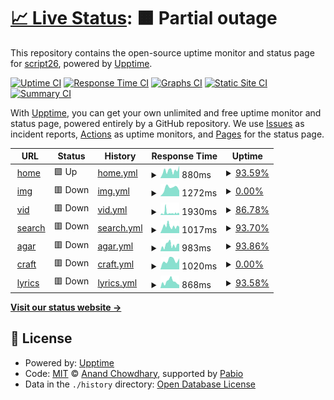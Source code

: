 # [📈 Live Status](https://script26.github.io/uptime): <!--live status--> **🟧 Partial outage**

This repository contains the open-source uptime monitor and status page for [script26](https://script26.github.io/uptime), powered by [Upptime](https://github.com/upptime/upptime).

[![Uptime CI](https://github.com/script26/uptime/workflows/Uptime%20CI/badge.svg)](https://github.com/script26/uptime/actions?query=workflow%3A%22Uptime+CI%22)
[![Response Time CI](https://github.com/script26/uptime/workflows/Response%20Time%20CI/badge.svg)](https://github.com/script26/uptime/actions?query=workflow%3A%22Response+Time+CI%22)
[![Graphs CI](https://github.com/script26/uptime/workflows/Graphs%20CI/badge.svg)](https://github.com/script26/uptime/actions?query=workflow%3A%22Graphs+CI%22)
[![Static Site CI](https://github.com/script26/uptime/workflows/Static%20Site%20CI/badge.svg)](https://github.com/script26/uptime/actions?query=workflow%3A%22Static+Site+CI%22)
[![Summary CI](https://github.com/script26/uptime/workflows/Summary%20CI/badge.svg)](https://github.com/script26/uptime/actions?query=workflow%3A%22Summary+CI%22)

With [Upptime](https://upptime.js.org), you can get your own unlimited and free uptime monitor and status page, powered entirely by a GitHub repository. We use [Issues](https://github.com/script26/uptime/issues) as incident reports, [Actions](https://github.com/script26/uptime/actions) as uptime monitors, and [Pages](https://script26.github.io/uptime) for the status page.

<!--start: status pages-->
<!-- This summary is generated by Upptime (https://github.com/upptime/upptime) -->
<!-- Do not edit this manually, your changes will be overwritten -->
<!-- prettier-ignore -->
| URL | Status | History | Response Time | Uptime |
| --- | ------ | ------- | ------------- | ------ |
| <img alt="" src="https://icons.duckduckgo.com/ip3/bzmb.eu.ico" height="13"> [home](https://bzmb.eu) | 🟩 Up | [home.yml](https://github.com/script26/uptime/commits/HEAD/history/home.yml) | <details><summary><img alt="Response time graph" src="./graphs/home/response-time-week.png" height="20"> 880ms</summary><br><a href="https://script26.github.io/uptime/history/home"><img alt="Response time 1287" src="https://img.shields.io/endpoint?url=https%3A%2F%2Fraw.githubusercontent.com%2Fscript26%2Fuptime%2FHEAD%2Fapi%2Fhome%2Fresponse-time.json"></a><br><a href="https://script26.github.io/uptime/history/home"><img alt="24-hour response time 917" src="https://img.shields.io/endpoint?url=https%3A%2F%2Fraw.githubusercontent.com%2Fscript26%2Fuptime%2FHEAD%2Fapi%2Fhome%2Fresponse-time-day.json"></a><br><a href="https://script26.github.io/uptime/history/home"><img alt="7-day response time 880" src="https://img.shields.io/endpoint?url=https%3A%2F%2Fraw.githubusercontent.com%2Fscript26%2Fuptime%2FHEAD%2Fapi%2Fhome%2Fresponse-time-week.json"></a><br><a href="https://script26.github.io/uptime/history/home"><img alt="30-day response time 1276" src="https://img.shields.io/endpoint?url=https%3A%2F%2Fraw.githubusercontent.com%2Fscript26%2Fuptime%2FHEAD%2Fapi%2Fhome%2Fresponse-time-month.json"></a><br><a href="https://script26.github.io/uptime/history/home"><img alt="1-year response time 1287" src="https://img.shields.io/endpoint?url=https%3A%2F%2Fraw.githubusercontent.com%2Fscript26%2Fuptime%2FHEAD%2Fapi%2Fhome%2Fresponse-time-year.json"></a></details> | <details><summary><a href="https://script26.github.io/uptime/history/home">93.59%</a></summary><a href="https://script26.github.io/uptime/history/home"><img alt="All-time uptime 94.09%" src="https://img.shields.io/endpoint?url=https%3A%2F%2Fraw.githubusercontent.com%2Fscript26%2Fuptime%2FHEAD%2Fapi%2Fhome%2Fuptime.json"></a><br><a href="https://script26.github.io/uptime/history/home"><img alt="24-hour uptime 57.76%" src="https://img.shields.io/endpoint?url=https%3A%2F%2Fraw.githubusercontent.com%2Fscript26%2Fuptime%2FHEAD%2Fapi%2Fhome%2Fuptime-day.json"></a><br><a href="https://script26.github.io/uptime/history/home"><img alt="7-day uptime 93.59%" src="https://img.shields.io/endpoint?url=https%3A%2F%2Fraw.githubusercontent.com%2Fscript26%2Fuptime%2FHEAD%2Fapi%2Fhome%2Fuptime-week.json"></a><br><a href="https://script26.github.io/uptime/history/home"><img alt="30-day uptime 92.97%" src="https://img.shields.io/endpoint?url=https%3A%2F%2Fraw.githubusercontent.com%2Fscript26%2Fuptime%2FHEAD%2Fapi%2Fhome%2Fuptime-month.json"></a><br><a href="https://script26.github.io/uptime/history/home"><img alt="1-year uptime 94.09%" src="https://img.shields.io/endpoint?url=https%3A%2F%2Fraw.githubusercontent.com%2Fscript26%2Fuptime%2FHEAD%2Fapi%2Fhome%2Fuptime-year.json"></a></details>
| <img alt="" src="https://icons.duckduckgo.com/ip3/img.bzmb.eu.ico" height="13"> [img](https://img.bzmb.eu) | 🟥 Down | [img.yml](https://github.com/script26/uptime/commits/HEAD/history/img.yml) | <details><summary><img alt="Response time graph" src="./graphs/img/response-time-week.png" height="20"> 1272ms</summary><br><a href="https://script26.github.io/uptime/history/img"><img alt="Response time 4785" src="https://img.shields.io/endpoint?url=https%3A%2F%2Fraw.githubusercontent.com%2Fscript26%2Fuptime%2FHEAD%2Fapi%2Fimg%2Fresponse-time.json"></a><br><a href="https://script26.github.io/uptime/history/img"><img alt="24-hour response time 0" src="https://img.shields.io/endpoint?url=https%3A%2F%2Fraw.githubusercontent.com%2Fscript26%2Fuptime%2FHEAD%2Fapi%2Fimg%2Fresponse-time-day.json"></a><br><a href="https://script26.github.io/uptime/history/img"><img alt="7-day response time 1272" src="https://img.shields.io/endpoint?url=https%3A%2F%2Fraw.githubusercontent.com%2Fscript26%2Fuptime%2FHEAD%2Fapi%2Fimg%2Fresponse-time-week.json"></a><br><a href="https://script26.github.io/uptime/history/img"><img alt="30-day response time 4421" src="https://img.shields.io/endpoint?url=https%3A%2F%2Fraw.githubusercontent.com%2Fscript26%2Fuptime%2FHEAD%2Fapi%2Fimg%2Fresponse-time-month.json"></a><br><a href="https://script26.github.io/uptime/history/img"><img alt="1-year response time 4785" src="https://img.shields.io/endpoint?url=https%3A%2F%2Fraw.githubusercontent.com%2Fscript26%2Fuptime%2FHEAD%2Fapi%2Fimg%2Fresponse-time-year.json"></a></details> | <details><summary><a href="https://script26.github.io/uptime/history/img">0.00%</a></summary><a href="https://script26.github.io/uptime/history/img"><img alt="All-time uptime 0.00%" src="https://img.shields.io/endpoint?url=https%3A%2F%2Fraw.githubusercontent.com%2Fscript26%2Fuptime%2FHEAD%2Fapi%2Fimg%2Fuptime.json"></a><br><a href="https://script26.github.io/uptime/history/img"><img alt="24-hour uptime 0.00%" src="https://img.shields.io/endpoint?url=https%3A%2F%2Fraw.githubusercontent.com%2Fscript26%2Fuptime%2FHEAD%2Fapi%2Fimg%2Fuptime-day.json"></a><br><a href="https://script26.github.io/uptime/history/img"><img alt="7-day uptime 0.00%" src="https://img.shields.io/endpoint?url=https%3A%2F%2Fraw.githubusercontent.com%2Fscript26%2Fuptime%2FHEAD%2Fapi%2Fimg%2Fuptime-week.json"></a><br><a href="https://script26.github.io/uptime/history/img"><img alt="30-day uptime 0.00%" src="https://img.shields.io/endpoint?url=https%3A%2F%2Fraw.githubusercontent.com%2Fscript26%2Fuptime%2FHEAD%2Fapi%2Fimg%2Fuptime-month.json"></a><br><a href="https://script26.github.io/uptime/history/img"><img alt="1-year uptime 0.00%" src="https://img.shields.io/endpoint?url=https%3A%2F%2Fraw.githubusercontent.com%2Fscript26%2Fuptime%2FHEAD%2Fapi%2Fimg%2Fuptime-year.json"></a></details>
| <img alt="" src="https://icons.duckduckgo.com/ip3/vid.bzmb.eu.ico" height="13"> [vid](https://vid.bzmb.eu) | 🟥 Down | [vid.yml](https://github.com/script26/uptime/commits/HEAD/history/vid.yml) | <details><summary><img alt="Response time graph" src="./graphs/vid/response-time-week.png" height="20"> 1930ms</summary><br><a href="https://script26.github.io/uptime/history/vid"><img alt="Response time 3952" src="https://img.shields.io/endpoint?url=https%3A%2F%2Fraw.githubusercontent.com%2Fscript26%2Fuptime%2FHEAD%2Fapi%2Fvid%2Fresponse-time.json"></a><br><a href="https://script26.github.io/uptime/history/vid"><img alt="24-hour response time 1949" src="https://img.shields.io/endpoint?url=https%3A%2F%2Fraw.githubusercontent.com%2Fscript26%2Fuptime%2FHEAD%2Fapi%2Fvid%2Fresponse-time-day.json"></a><br><a href="https://script26.github.io/uptime/history/vid"><img alt="7-day response time 1930" src="https://img.shields.io/endpoint?url=https%3A%2F%2Fraw.githubusercontent.com%2Fscript26%2Fuptime%2FHEAD%2Fapi%2Fvid%2Fresponse-time-week.json"></a><br><a href="https://script26.github.io/uptime/history/vid"><img alt="30-day response time 3513" src="https://img.shields.io/endpoint?url=https%3A%2F%2Fraw.githubusercontent.com%2Fscript26%2Fuptime%2FHEAD%2Fapi%2Fvid%2Fresponse-time-month.json"></a><br><a href="https://script26.github.io/uptime/history/vid"><img alt="1-year response time 3952" src="https://img.shields.io/endpoint?url=https%3A%2F%2Fraw.githubusercontent.com%2Fscript26%2Fuptime%2FHEAD%2Fapi%2Fvid%2Fresponse-time-year.json"></a></details> | <details><summary><a href="https://script26.github.io/uptime/history/vid">86.78%</a></summary><a href="https://script26.github.io/uptime/history/vid"><img alt="All-time uptime 26.80%" src="https://img.shields.io/endpoint?url=https%3A%2F%2Fraw.githubusercontent.com%2Fscript26%2Fuptime%2FHEAD%2Fapi%2Fvid%2Fuptime.json"></a><br><a href="https://script26.github.io/uptime/history/vid"><img alt="24-hour uptime 57.63%" src="https://img.shields.io/endpoint?url=https%3A%2F%2Fraw.githubusercontent.com%2Fscript26%2Fuptime%2FHEAD%2Fapi%2Fvid%2Fuptime-day.json"></a><br><a href="https://script26.github.io/uptime/history/vid"><img alt="7-day uptime 86.78%" src="https://img.shields.io/endpoint?url=https%3A%2F%2Fraw.githubusercontent.com%2Fscript26%2Fuptime%2FHEAD%2Fapi%2Fvid%2Fuptime-week.json"></a><br><a href="https://script26.github.io/uptime/history/vid"><img alt="30-day uptime 30.74%" src="https://img.shields.io/endpoint?url=https%3A%2F%2Fraw.githubusercontent.com%2Fscript26%2Fuptime%2FHEAD%2Fapi%2Fvid%2Fuptime-month.json"></a><br><a href="https://script26.github.io/uptime/history/vid"><img alt="1-year uptime 26.80%" src="https://img.shields.io/endpoint?url=https%3A%2F%2Fraw.githubusercontent.com%2Fscript26%2Fuptime%2FHEAD%2Fapi%2Fvid%2Fuptime-year.json"></a></details>
| <img alt="" src="https://icons.duckduckgo.com/ip3/search.bzmb.eu.ico" height="13"> [search](https://search.bzmb.eu) | 🟥 Down | [search.yml](https://github.com/script26/uptime/commits/HEAD/history/search.yml) | <details><summary><img alt="Response time graph" src="./graphs/search/response-time-week.png" height="20"> 1017ms</summary><br><a href="https://script26.github.io/uptime/history/search"><img alt="Response time 1234" src="https://img.shields.io/endpoint?url=https%3A%2F%2Fraw.githubusercontent.com%2Fscript26%2Fuptime%2FHEAD%2Fapi%2Fsearch%2Fresponse-time.json"></a><br><a href="https://script26.github.io/uptime/history/search"><img alt="24-hour response time 948" src="https://img.shields.io/endpoint?url=https%3A%2F%2Fraw.githubusercontent.com%2Fscript26%2Fuptime%2FHEAD%2Fapi%2Fsearch%2Fresponse-time-day.json"></a><br><a href="https://script26.github.io/uptime/history/search"><img alt="7-day response time 1017" src="https://img.shields.io/endpoint?url=https%3A%2F%2Fraw.githubusercontent.com%2Fscript26%2Fuptime%2FHEAD%2Fapi%2Fsearch%2Fresponse-time-week.json"></a><br><a href="https://script26.github.io/uptime/history/search"><img alt="30-day response time 1186" src="https://img.shields.io/endpoint?url=https%3A%2F%2Fraw.githubusercontent.com%2Fscript26%2Fuptime%2FHEAD%2Fapi%2Fsearch%2Fresponse-time-month.json"></a><br><a href="https://script26.github.io/uptime/history/search"><img alt="1-year response time 1234" src="https://img.shields.io/endpoint?url=https%3A%2F%2Fraw.githubusercontent.com%2Fscript26%2Fuptime%2FHEAD%2Fapi%2Fsearch%2Fresponse-time-year.json"></a></details> | <details><summary><a href="https://script26.github.io/uptime/history/search">93.70%</a></summary><a href="https://script26.github.io/uptime/history/search"><img alt="All-time uptime 94.18%" src="https://img.shields.io/endpoint?url=https%3A%2F%2Fraw.githubusercontent.com%2Fscript26%2Fuptime%2FHEAD%2Fapi%2Fsearch%2Fuptime.json"></a><br><a href="https://script26.github.io/uptime/history/search"><img alt="24-hour uptime 57.77%" src="https://img.shields.io/endpoint?url=https%3A%2F%2Fraw.githubusercontent.com%2Fscript26%2Fuptime%2FHEAD%2Fapi%2Fsearch%2Fuptime-day.json"></a><br><a href="https://script26.github.io/uptime/history/search"><img alt="7-day uptime 93.70%" src="https://img.shields.io/endpoint?url=https%3A%2F%2Fraw.githubusercontent.com%2Fscript26%2Fuptime%2FHEAD%2Fapi%2Fsearch%2Fuptime-week.json"></a><br><a href="https://script26.github.io/uptime/history/search"><img alt="30-day uptime 93.04%" src="https://img.shields.io/endpoint?url=https%3A%2F%2Fraw.githubusercontent.com%2Fscript26%2Fuptime%2FHEAD%2Fapi%2Fsearch%2Fuptime-month.json"></a><br><a href="https://script26.github.io/uptime/history/search"><img alt="1-year uptime 94.18%" src="https://img.shields.io/endpoint?url=https%3A%2F%2Fraw.githubusercontent.com%2Fscript26%2Fuptime%2FHEAD%2Fapi%2Fsearch%2Fuptime-year.json"></a></details>
| <img alt="" src="https://icons.duckduckgo.com/ip3/agar.bzmb.eu.ico" height="13"> [agar](https://agar.bzmb.eu) | 🟥 Down | [agar.yml](https://github.com/script26/uptime/commits/HEAD/history/agar.yml) | <details><summary><img alt="Response time graph" src="./graphs/agar/response-time-week.png" height="20"> 983ms</summary><br><a href="https://script26.github.io/uptime/history/agar"><img alt="Response time 957" src="https://img.shields.io/endpoint?url=https%3A%2F%2Fraw.githubusercontent.com%2Fscript26%2Fuptime%2FHEAD%2Fapi%2Fagar%2Fresponse-time.json"></a><br><a href="https://script26.github.io/uptime/history/agar"><img alt="24-hour response time 1114" src="https://img.shields.io/endpoint?url=https%3A%2F%2Fraw.githubusercontent.com%2Fscript26%2Fuptime%2FHEAD%2Fapi%2Fagar%2Fresponse-time-day.json"></a><br><a href="https://script26.github.io/uptime/history/agar"><img alt="7-day response time 983" src="https://img.shields.io/endpoint?url=https%3A%2F%2Fraw.githubusercontent.com%2Fscript26%2Fuptime%2FHEAD%2Fapi%2Fagar%2Fresponse-time-week.json"></a><br><a href="https://script26.github.io/uptime/history/agar"><img alt="30-day response time 982" src="https://img.shields.io/endpoint?url=https%3A%2F%2Fraw.githubusercontent.com%2Fscript26%2Fuptime%2FHEAD%2Fapi%2Fagar%2Fresponse-time-month.json"></a><br><a href="https://script26.github.io/uptime/history/agar"><img alt="1-year response time 957" src="https://img.shields.io/endpoint?url=https%3A%2F%2Fraw.githubusercontent.com%2Fscript26%2Fuptime%2FHEAD%2Fapi%2Fagar%2Fresponse-time-year.json"></a></details> | <details><summary><a href="https://script26.github.io/uptime/history/agar">93.86%</a></summary><a href="https://script26.github.io/uptime/history/agar"><img alt="All-time uptime 93.95%" src="https://img.shields.io/endpoint?url=https%3A%2F%2Fraw.githubusercontent.com%2Fscript26%2Fuptime%2FHEAD%2Fapi%2Fagar%2Fuptime.json"></a><br><a href="https://script26.github.io/uptime/history/agar"><img alt="24-hour uptime 58.80%" src="https://img.shields.io/endpoint?url=https%3A%2F%2Fraw.githubusercontent.com%2Fscript26%2Fuptime%2FHEAD%2Fapi%2Fagar%2Fuptime-day.json"></a><br><a href="https://script26.github.io/uptime/history/agar"><img alt="7-day uptime 93.86%" src="https://img.shields.io/endpoint?url=https%3A%2F%2Fraw.githubusercontent.com%2Fscript26%2Fuptime%2FHEAD%2Fapi%2Fagar%2Fuptime-week.json"></a><br><a href="https://script26.github.io/uptime/history/agar"><img alt="30-day uptime 93.10%" src="https://img.shields.io/endpoint?url=https%3A%2F%2Fraw.githubusercontent.com%2Fscript26%2Fuptime%2FHEAD%2Fapi%2Fagar%2Fuptime-month.json"></a><br><a href="https://script26.github.io/uptime/history/agar"><img alt="1-year uptime 93.95%" src="https://img.shields.io/endpoint?url=https%3A%2F%2Fraw.githubusercontent.com%2Fscript26%2Fuptime%2FHEAD%2Fapi%2Fagar%2Fuptime-year.json"></a></details>
| <img alt="" src="https://icons.duckduckgo.com/ip3/craft.bzmb.eu.ico" height="13"> [craft](https://craft.bzmb.eu) | 🟥 Down | [craft.yml](https://github.com/script26/uptime/commits/HEAD/history/craft.yml) | <details><summary><img alt="Response time graph" src="./graphs/craft/response-time-week.png" height="20"> 1020ms</summary><br><a href="https://script26.github.io/uptime/history/craft"><img alt="Response time 929" src="https://img.shields.io/endpoint?url=https%3A%2F%2Fraw.githubusercontent.com%2Fscript26%2Fuptime%2FHEAD%2Fapi%2Fcraft%2Fresponse-time.json"></a><br><a href="https://script26.github.io/uptime/history/craft"><img alt="24-hour response time 0" src="https://img.shields.io/endpoint?url=https%3A%2F%2Fraw.githubusercontent.com%2Fscript26%2Fuptime%2FHEAD%2Fapi%2Fcraft%2Fresponse-time-day.json"></a><br><a href="https://script26.github.io/uptime/history/craft"><img alt="7-day response time 1020" src="https://img.shields.io/endpoint?url=https%3A%2F%2Fraw.githubusercontent.com%2Fscript26%2Fuptime%2FHEAD%2Fapi%2Fcraft%2Fresponse-time-week.json"></a><br><a href="https://script26.github.io/uptime/history/craft"><img alt="30-day response time 951" src="https://img.shields.io/endpoint?url=https%3A%2F%2Fraw.githubusercontent.com%2Fscript26%2Fuptime%2FHEAD%2Fapi%2Fcraft%2Fresponse-time-month.json"></a><br><a href="https://script26.github.io/uptime/history/craft"><img alt="1-year response time 929" src="https://img.shields.io/endpoint?url=https%3A%2F%2Fraw.githubusercontent.com%2Fscript26%2Fuptime%2FHEAD%2Fapi%2Fcraft%2Fresponse-time-year.json"></a></details> | <details><summary><a href="https://script26.github.io/uptime/history/craft">0.00%</a></summary><a href="https://script26.github.io/uptime/history/craft"><img alt="All-time uptime 0.00%" src="https://img.shields.io/endpoint?url=https%3A%2F%2Fraw.githubusercontent.com%2Fscript26%2Fuptime%2FHEAD%2Fapi%2Fcraft%2Fuptime.json"></a><br><a href="https://script26.github.io/uptime/history/craft"><img alt="24-hour uptime 0.00%" src="https://img.shields.io/endpoint?url=https%3A%2F%2Fraw.githubusercontent.com%2Fscript26%2Fuptime%2FHEAD%2Fapi%2Fcraft%2Fuptime-day.json"></a><br><a href="https://script26.github.io/uptime/history/craft"><img alt="7-day uptime 0.00%" src="https://img.shields.io/endpoint?url=https%3A%2F%2Fraw.githubusercontent.com%2Fscript26%2Fuptime%2FHEAD%2Fapi%2Fcraft%2Fuptime-week.json"></a><br><a href="https://script26.github.io/uptime/history/craft"><img alt="30-day uptime 0.00%" src="https://img.shields.io/endpoint?url=https%3A%2F%2Fraw.githubusercontent.com%2Fscript26%2Fuptime%2FHEAD%2Fapi%2Fcraft%2Fuptime-month.json"></a><br><a href="https://script26.github.io/uptime/history/craft"><img alt="1-year uptime 0.00%" src="https://img.shields.io/endpoint?url=https%3A%2F%2Fraw.githubusercontent.com%2Fscript26%2Fuptime%2FHEAD%2Fapi%2Fcraft%2Fuptime-year.json"></a></details>
| <img alt="" src="https://icons.duckduckgo.com/ip3/lyrics.bzmb.eu.ico" height="13"> [lyrics](https://lyrics.bzmb.eu) | 🟥 Down | [lyrics.yml](https://github.com/script26/uptime/commits/HEAD/history/lyrics.yml) | <details><summary><img alt="Response time graph" src="./graphs/lyrics/response-time-week.png" height="20"> 868ms</summary><br><a href="https://script26.github.io/uptime/history/lyrics"><img alt="Response time 1123" src="https://img.shields.io/endpoint?url=https%3A%2F%2Fraw.githubusercontent.com%2Fscript26%2Fuptime%2FHEAD%2Fapi%2Flyrics%2Fresponse-time.json"></a><br><a href="https://script26.github.io/uptime/history/lyrics"><img alt="24-hour response time 585" src="https://img.shields.io/endpoint?url=https%3A%2F%2Fraw.githubusercontent.com%2Fscript26%2Fuptime%2FHEAD%2Fapi%2Flyrics%2Fresponse-time-day.json"></a><br><a href="https://script26.github.io/uptime/history/lyrics"><img alt="7-day response time 868" src="https://img.shields.io/endpoint?url=https%3A%2F%2Fraw.githubusercontent.com%2Fscript26%2Fuptime%2FHEAD%2Fapi%2Flyrics%2Fresponse-time-week.json"></a><br><a href="https://script26.github.io/uptime/history/lyrics"><img alt="30-day response time 1065" src="https://img.shields.io/endpoint?url=https%3A%2F%2Fraw.githubusercontent.com%2Fscript26%2Fuptime%2FHEAD%2Fapi%2Flyrics%2Fresponse-time-month.json"></a><br><a href="https://script26.github.io/uptime/history/lyrics"><img alt="1-year response time 1123" src="https://img.shields.io/endpoint?url=https%3A%2F%2Fraw.githubusercontent.com%2Fscript26%2Fuptime%2FHEAD%2Fapi%2Flyrics%2Fresponse-time-year.json"></a></details> | <details><summary><a href="https://script26.github.io/uptime/history/lyrics">93.58%</a></summary><a href="https://script26.github.io/uptime/history/lyrics"><img alt="All-time uptime 94.21%" src="https://img.shields.io/endpoint?url=https%3A%2F%2Fraw.githubusercontent.com%2Fscript26%2Fuptime%2FHEAD%2Fapi%2Flyrics%2Fuptime.json"></a><br><a href="https://script26.github.io/uptime/history/lyrics"><img alt="24-hour uptime 56.77%" src="https://img.shields.io/endpoint?url=https%3A%2F%2Fraw.githubusercontent.com%2Fscript26%2Fuptime%2FHEAD%2Fapi%2Flyrics%2Fuptime-day.json"></a><br><a href="https://script26.github.io/uptime/history/lyrics"><img alt="7-day uptime 93.58%" src="https://img.shields.io/endpoint?url=https%3A%2F%2Fraw.githubusercontent.com%2Fscript26%2Fuptime%2FHEAD%2Fapi%2Flyrics%2Fuptime-week.json"></a><br><a href="https://script26.github.io/uptime/history/lyrics"><img alt="30-day uptime 93.08%" src="https://img.shields.io/endpoint?url=https%3A%2F%2Fraw.githubusercontent.com%2Fscript26%2Fuptime%2FHEAD%2Fapi%2Flyrics%2Fuptime-month.json"></a><br><a href="https://script26.github.io/uptime/history/lyrics"><img alt="1-year uptime 94.21%" src="https://img.shields.io/endpoint?url=https%3A%2F%2Fraw.githubusercontent.com%2Fscript26%2Fuptime%2FHEAD%2Fapi%2Flyrics%2Fuptime-year.json"></a></details>

<!--end: status pages-->

[**Visit our status website →**](https://script26.github.io/uptime)

## 📄 License

- Powered by: [Upptime](https://github.com/upptime/upptime)
- Code: [MIT](./LICENSE) © [Anand Chowdhary](https://anandchowdhary.com), supported by [Pabio](https://pabio.com)
- Data in the `./history` directory: [Open Database License](https://opendatacommons.org/licenses/odbl/1-0/)

